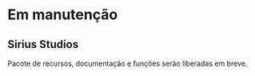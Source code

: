 # Em manutenção

## Sirius Studios 
Pacote de recursos, documentação e funções serão liberadas em breve.
